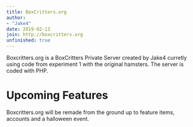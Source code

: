 ```yaml
---
title: BoxCritters.org
author:
- "Jake4"
date: 2019-02-13
join: http://boxcritters.org
unfinished: true
---
```

Boxcritters.org is a BoxCritters Private Server created by Jake4 curretly using code from experiment 1 with the original hamsters.
The server is coded with PHP.
# Upcoming Features
Boxcritters.org will be remade from the ground up to feature items, accounts and a halloween event.
